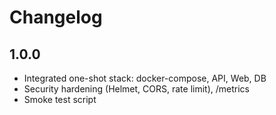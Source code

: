# Changelog

## 1.0.0
- Integrated one-shot stack: docker-compose, API, Web, DB
- Security hardening (Helmet, CORS, rate limit), /metrics
- Smoke test script
